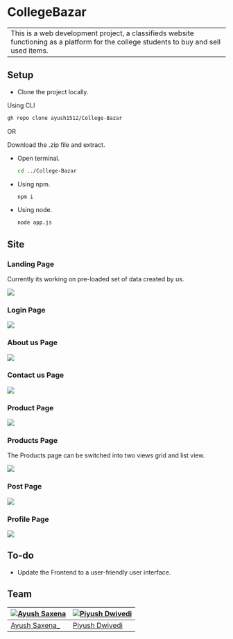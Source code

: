 # CollegeBazar
<table>
<tr>
<td>
This is a web development project, a classifieds website functioning as a platform for the college students to buy and sell used items.
</td>
</tr>
</table>

## Setup
- Clone the project locally.

Using CLI
  ```bash
  gh repo clone ayush1512/College-Bazar
  ```
OR

Download the .zip file and extract.

- Open terminal.
  ```bash
  cd ../College-Bazar
  ```

- Using npm.
  ```bash
  npm i
  ```

- Using node.
  ```bash
  node app.js
  ```
  
## Site

### Landing Page
Currently its working on pre-loaded set of data created by us. 

![](https://github.com/ayush1512/College-Bazar/blob/main/Pages/Screenshots/LandingPage.png)

### Login Page
![](https://github.com/ayush1512/College-Bazar/blob/main/Pages/Screenshots/LoginPage.jpeg)

### About us Page
![](https://github.com/ayush1512/College-Bazar/blob/main/Pages/Screenshots/AboutUsPage.png)

### Contact us Page
![](https://github.com/ayush1512/College-Bazar/blob/main/Pages/Screenshots/ContactUsPage.png)

### Product Page
![](https://github.com/ayush1512/College-Bazar/blob/main/Pages/Screenshots/ProductPage.png)

### Products Page
The Products page can be switched into two views grid and list view. 

![](https://github.com/ayush1512/College-Bazar/blob/main/Pages/Screenshots/ProductsPage.png)

### Post Page
![](https://github.com/ayush1512/College-Bazar/blob/main/Pages/Screenshots/PostPage.jpeg)

### Profile Page
![](https://github.com/ayush1512/College-Bazar/blob/main/Pages/Screenshots/ProfilePage.png)

## To-do
- Update the Frontend to a user-friendly user interface.

## Team

[![Ayush Saxena](https://avatars.githubusercontent.com/u/114080295?v=4)](https://github.com/ayush1512)  | [![Piyush Dwivedi](https://avatars.githubusercontent.com/u/116154729?v=4)](https://github.com/piyushd512)
---|---
[Ayush Saxena_](https://github.com/ayush1512) |[Piyush Dwivedi](https://github.com/piyushd512)

